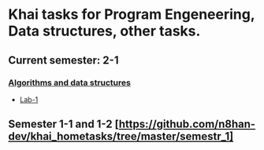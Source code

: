 # Khai tasks for Program Engeneering, Data structures, other tasks.

## Current semester: 2-1

### [Algorithms and data structures](https://github.com/n8han-dev/khai_hometasks/tree/master/data-structures)
- [Lab-1](https://github.com/n8han-dev/khai_hometasks/tree/master/data-structures/lab1)

## Semester 1-1 and 1-2 [https://github.com/n8han-dev/khai_hometasks/tree/master/semestr_1]
